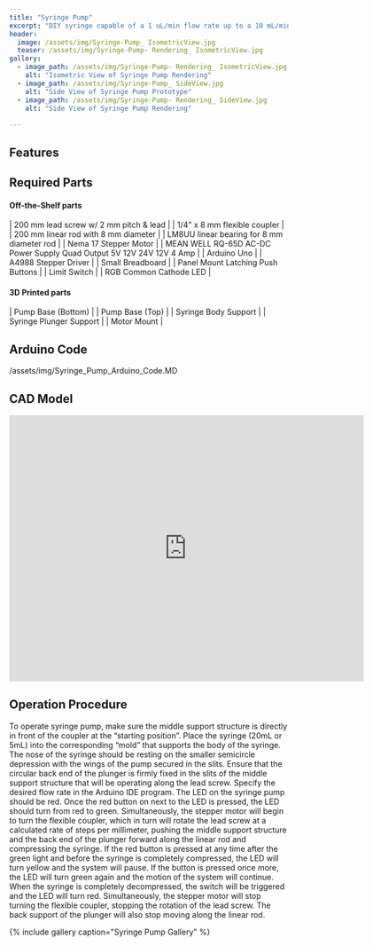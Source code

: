 ```yaml
---
title: "Syringe Pump"
excerpt: "DIY syringe capable of a 1 uL/min flow rate up to a 10 mL/min flow rate."
header:
  image: /assets/img/Syringe-Pump_ IsometricView.jpg
  teaser: /assets/img/Syringe-Pump- Rendering_ IsometricView.jpg
gallery:
  - image_path: /assets/img/Syringe-Pump- Rendering_ IsometricView.jpg
    alt: "Isometric View of Syringe Pump Rendering"
  - image_path: /assets/img/Syringe-Pump_ SideView.jpg
    alt: "Side View of Syringe Pump Prototype"
  - image_path: /assets/img/Syringe-Pump- Rendering_ SideView.jpg
    alt: "Side View of Syringe Pump Rendering"
   
---
```

## Features

## Required Parts

#### Off-the-Shelf parts

| 200 mm lead screw w/ 2 mm pitch & lead |
| 1/4" x 8 mm flexible coupler |
| 200 mm linear rod with 8 mm diameter |
| LM8UU linear bearing for 8 mm diameter rod |
| Nema 17 Stepper Motor |
| MEAN WELL RQ-65D AC-DC Power Supply Quad Output 5V 12V 24V 12V 4 Amp |
| Arduino Uno |
| A4988 Stepper Driver |
| Small Breadboard |
| Panel Mount Latching Push Buttons |
| Limit Switch |
| RGB Common Cathode LED |

#### 3D Printed parts

| Pump Base (Bottom) |
| Pump Base (Top) |
| Syringe Body Support |
| Syringe Plunger Support |
| Motor Mount |

## Arduino Code
/assets/img/Syringe_Pump_Arduino_Code.MD

## CAD Model
<iframe src="https://vanderbilt643.autodesk360.com/shares/public/SH35dfcQT936092f0e4320bbce97815dc8f2?mode=embed" width="640" height="480" allowfullscreen="true" webkitallowfullscreen="true" mozallowfullscreen="true"  frameborder="0"></iframe>

## Operation Procedure

  To operate syringe pump, make sure the middle support structure is directly in front of the coupler at the “starting position”. Place the syringe (20mL or 5mL) into the corresponding “mold” that supports the body of the syringe. The nose of the syringe should be resting on the smaller semicircle depression with the wings of the pump secured in the slits. Ensure that the circular back end of the plunger is firmly fixed in the slits of the middle support structure that will be operating along the lead screw. Specify the desired flow rate in the Arduino IDE program. The LED on the syringe pump should be red. Once the red button on next to the LED is pressed, the LED should turn from red to green. Simultaneously, the stepper motor will begin to turn the flexible coupler, which in turn will rotate the lead screw at a calculated rate of steps per millimeter, pushing the middle support structure and the back end of the plunger forward along the linear rod and compressing the syringe. If the red button is pressed at any time after the green light and before the syringe is completely compressed, the LED will turn yellow and the system will pause. If the button is pressed once more, the LED will turn green again and the motion of the system will continue. When the syringe is completely decompressed, the switch will be triggered and the LED will turn red. Simultaneously, the stepper motor will stop turning the flexible coupler, stopping the rotation of the lead screw. The back support of the plunger will also stop moving along the linear rod. 

{% include gallery caption="Syringe Pump Gallery" %}
